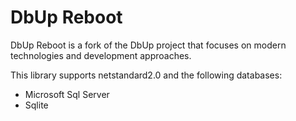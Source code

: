 # DbUp Reboot

DbUp Reboot is a fork of the DbUp project that focuses on modern technologies and development approaches.

This library supports netstandard2.0 and the following databases:
* Microsoft Sql Server
* Sqlite
